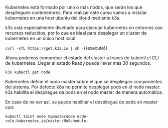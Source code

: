 Kubernetes está formado por uno o más nodos, que serán los que desplieguen contenedores.
Para realizar este curso vamos a instalar kubernetes en una host ubuntu del cloud mediante k3s.

k3s está especialmente diseñado para ejecutar kubernetes en entornos con recursos reducidos, por lo que es ideal para desplegar un cluster de kubernetes en un único host local.


`curl -sfL https://get.k3s.io | sh -`{{execute}}

Ahora podemos comprobar el estado del cluster a traves de kubectl el CLI de kubernetes.
Llegar al estado Ready puede llevar más 30 segundos.

`k3s kubectl get node`

Kubernetes define el nodo master sobre el que se despliegan componentes del sistema.
Por defecto k8s no permite desplegar pods en el nodo master.
k3s habilita el despliegue de pods en el nodo master de manera automática.

En caso de no ser así, se puede habilitar el despliegue de pods en master con:

`kubectl taint node mymasternode node-role.kubernetes.io/master:NoSchedule-`
